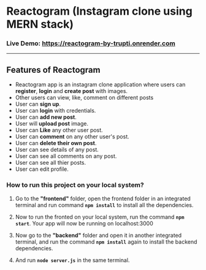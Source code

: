 # Reactogram (Instagram clone using MERN stack)

### Live Demo: https://reactogram-by-trupti.onrender.com

<hr>

## Features of Reactogram

- Reactogram app is an instagram clone application where users can **register**, **login** and
  **create post** with images.
- Other users can view, like, comment on different posts
- User can **sign up**.
- User can **login** with credentials.
- User can **add new post**.
- User will **upload post** image.
- User can **Like** any other user post.
- User can **comment** on any other user's post.
- User can **delete their own post**.
- User can see details of any post.
- User can see all comments on any post.
- User can see all thier posts.
- User can edit profile.

### How to run this project on your local system?

1. Go to the **"frontend"** folder, open the frontend folder in an integrated terminal and run command **`npm install`** to install all the dependencies.
2. Now to run the fronted on your local system, run the command **`npm start`**. Your app will now be running on localhost:3000

3. Now go to the **"backend"** folder and open it in another integrated terminal, and run the command **`npm install`** again to install the backend dependencies.
4. And run **`node server.js`** in the same terminal.
